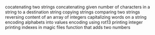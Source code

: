 cocatenating two strings
concatenating given number of characters in a string to a destination string
copying strings
comparing two strings
reversing content of an array of integers
capitalizing words on a string
encoding alphabets into values
encoding using rot13
printing integer
printing indexes in magic files
function that adds two numbers
